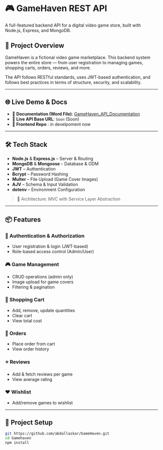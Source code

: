 # 🎮 GameHaven REST API

A full-featured backend API for a digital video game store, built with Node.js, Express, and MongoDB.

## 📄 Project Overview

GameHaven is a fictional video game marketplace. This backend system powers the entire store — from user registration to managing games, shopping carts, orders, reviews, and more.

The API follows RESTful standards, uses JWT-based authentication, and follows best practices in terms of structure, security, and scalability.

---

## 🌐 Live Demo & Docs

- 📄 **Documentation (Word File)**: [GameHaven_API_Documentation](https://drive.google.com/drive/folders/1gjkN0f-aZNSmT2uwFNhR5-W8kuZmHdn0?usp=sharing)
- 🚀 **Live API Base URL**: `Soon` (Soon)
- 🔧 **Frontend Repo** : in develpoment now 

---

## 🛠️ Tech Stack

- **Node.js** & **Express.js** – Server & Routing
- **MongoDB** & **Mongoose** – Database & ODM
- **JWT** – Authentication
- **Bcrypt** – Password Hashing
- **Multer** – File Upload (Game Cover Images)
- **AJV** – Schema & Input Validation
- **dotenv** – Environment Configuration

> 📁 Architecture: MVC with Service Layer Abstraction

---

## 📦 Features

### 👤 Authentication & Authorization

- User registration & login (JWT-based)
- Role-based access control (Admin/User)

### 🎮 Game Management

- CRUD operations (admin only)
- Image upload for game covers
- Filtering & pagination

### 🛒 Shopping Cart

- Add, remove, update quantities
- Clear cart
- View total cost

### 🧾 Orders

- Place order from cart
- View order history

### ⭐ Reviews

- Add & fetch reviews per game
- View average rating

### ❤️ Wishlist

- Add/remove games to wishlist

---

## 📁 Project Setup

```bash
git https://github.com/abdallaskar/GameHaven.git
cd Gamehaven
npm install

```
